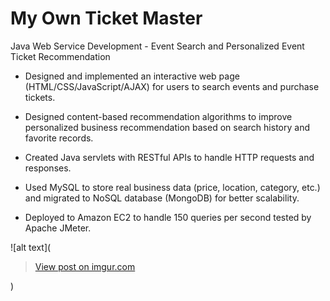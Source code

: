 # My Own Ticket Master
Java Web Service Development - Event Search and Personalized Event Ticket Recommendation

- Designed and implemented an interactive web page (HTML/CSS/JavaScript/AJAX) for users to search events
and purchase tickets.

- Designed content-based recommendation algorithms to improve personalized business recommendation based
on search history and favorite records.

- Created Java servlets with RESTful APIs to handle HTTP requests and responses.

- Used MySQL to store real business data (price, location, category, etc.) and migrated to NoSQL database
(MongoDB) for better scalability.

- Deployed to Amazon EC2 to handle 150 queries per second tested by Apache JMeter. 

![alt text](<blockquote class="imgur-embed-pub" lang="en" data-id="IYHT4e4"><a href="https://imgur.com/IYHT4e4">View post on imgur.com</a></blockquote><script async src="//s.imgur.com/min/embed.js" charset="utf-8"></script>)
